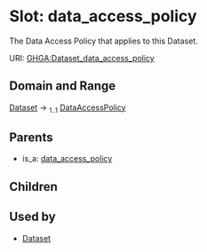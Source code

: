 
# Slot: data_access_policy


The Data Access Policy that applies to this Dataset.

URI: [GHGA:Dataset_data_access_policy](https://w3id.org/GHGA/Dataset_data_access_policy)


## Domain and Range

[Dataset](Dataset.md) &#8594;  <sub>1..1</sub> [DataAccessPolicy](DataAccessPolicy.md)

## Parents

 *  is_a: [data_access_policy](data_access_policy.md)

## Children


## Used by

 * [Dataset](Dataset.md)
